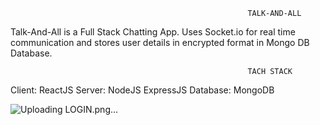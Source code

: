                                                          TALK-AND-ALL
Talk-And-All is a Full Stack Chatting App. Uses Socket.io for real time communication and stores user details in encrypted format in Mongo DB Database.
                                                         
                                                         TACH STACK                                                         
Client: ReactJS
Server: NodeJS ExpressJS
Database: MongoDB


![Uploading LOGIN.png…]()


